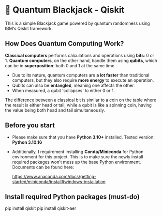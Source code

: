 # 🎲 Quantum Blackjack - Qiskit
This is a simple Blackjack game powered by quantum randomness using IBM's Qiskit framework.

## How Does Quantum Computing Work?
**Classical computers** performs calculations and operations using **bits**: 0 or 1. 
**Quantum computers**, on the other hand, handle them using **qubits**, which can be in **superposition**: both 0 and 1 at the same time.
- Due to its nature, quantum computers are **a lot faster** than traditional computers, but they also require **more energy** to execute an operation.
- Qubits can also be **entangled**, meaning one affects the other.
- When measured, a qubit 'collapses' to either 0 or 1.

The difference between a classical bit is similar to a coin on the table where the result is either head or tail, while a qubit is like a spinning coin, having the value being both head and tail simultaneously.

## Before you start
- Please make sure that you have **Python 3.10+** installed. Tested version: **Python 3.10.16**
- Additionally, I requirement installing **Conda/Miniconda** for Python environment for this project. This is to make sure the newly install required packages won't mess up the base Python environment. Documents can be found here:

    https://www.anaconda.com/docs/getting-started/miniconda/install#windows-installation
  
## Install required Python packages (must-do)
pip install qiskit
pip install qiskit-aer
